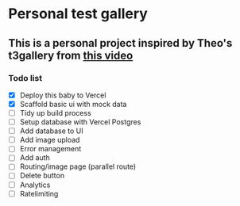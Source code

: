 # Personal test gallery
## This is a personal project inspired by Theo's t3gallery from [this video](URL)

### Todo list

-[x] Deploy this baby to Vercel
-[x] Scaffold basic ui with mock data
-[ ] Tidy up build process
-[ ] Setup database with Vercel Postgres
-[ ] Add database to UI
-[ ] Add image upload
-[ ] Error management
-[ ] Add auth
-[ ] Routing/image page (parallel route)
-[ ] Delete button
-[ ] Analytics
-[ ] Ratelimiting